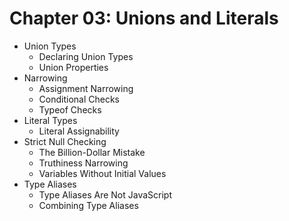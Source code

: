 # Chapter 03: Unions and Literals

- Union Types
  - Declaring Union Types
  - Union Properties
- Narrowing
  - Assignment Narrowing
  - Conditional Checks
  - Typeof Checks
- Literal Types
  - Literal Assignability
- Strict Null Checking
  - The Billion-Dollar Mistake
  - Truthiness Narrowing
  - Variables Without Initial Values
- Type Aliases
  - Type Aliases Are Not JavaScript
  - Combining Type Aliases
